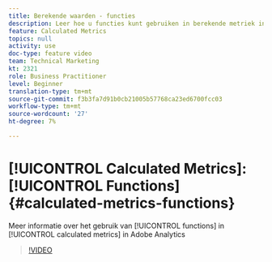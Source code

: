 ```yaml
---
title: Berekende waarden - functies
description: Leer hoe u functies kunt gebruiken in berekende metriek in Adobe Analytics
feature: Calculated Metrics
topics: null
activity: use
doc-type: feature video
team: Technical Marketing
kt: 2321
role: Business Practitioner
level: Beginner
translation-type: tm+mt
source-git-commit: f3b3fa7d91b0cb21005b57768ca23ed6700fcc03
workflow-type: tm+mt
source-wordcount: '27'
ht-degree: 7%

---
```



# [!UICONTROL Calculated Metrics]: [!UICONTROL Functions] {#calculated-metrics-functions}

Meer informatie over het gebruik van [!UICONTROL functions] in [!UICONTROL calculated metrics] in Adobe Analytics

>[!VIDEO](https://video.tv.adobe.com/v/25408/?quality=12)
